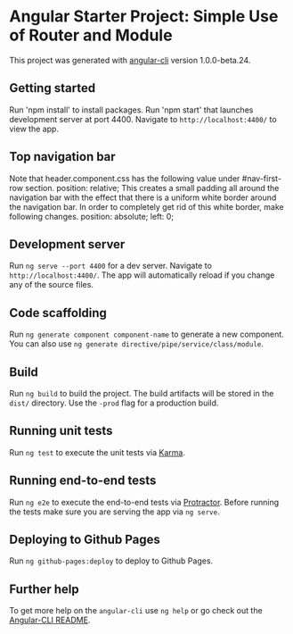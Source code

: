 # Angular Starter Project: Simple Use of Router and Module

This project was generated with [angular-cli](https://github.com/angular/angular-cli) version 1.0.0-beta.24.

## Getting started
Run 'npm install' to install packages.
Run 'npm start' that launches development server at port 4400.
Navigate to `http://localhost:4400/` to view the app.

## Top navigation bar
Note that header.component.css has the following value under #nav-first-row section.
position: relative;
This creates a small padding all around the navigation bar with the effect that there is a uniform white border around the navigation bar.
In order to completely get rid of this white border, make following changes.
position: absolute;
left: 0;

## Development server
Run `ng serve --port 4400` for a dev server. Navigate to `http://localhost:4400/`. The app will automatically reload if you change any of the source files.

## Code scaffolding

Run `ng generate component component-name` to generate a new component. You can also use `ng generate directive/pipe/service/class/module`.

## Build

Run `ng build` to build the project. The build artifacts will be stored in the `dist/` directory. Use the `-prod` flag for a production build.

## Running unit tests

Run `ng test` to execute the unit tests via [Karma](https://karma-runner.github.io).

## Running end-to-end tests

Run `ng e2e` to execute the end-to-end tests via [Protractor](http://www.protractortest.org/).
Before running the tests make sure you are serving the app via `ng serve`.

## Deploying to Github Pages

Run `ng github-pages:deploy` to deploy to Github Pages.

## Further help

To get more help on the `angular-cli` use `ng help` or go check out the [Angular-CLI README](https://github.com/angular/angular-cli/blob/master/README.md).
